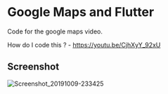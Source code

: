 # Google Maps and Flutter

Code for the google maps video.

How do I code this ? - https://youtu.be/CjhXyY_92xU

## Screenshot

![Screenshot_20191009-233425](https://user-images.githubusercontent.com/8137504/66508912-a3574680-eaef-11e9-90fd-01bc55878875.png)
